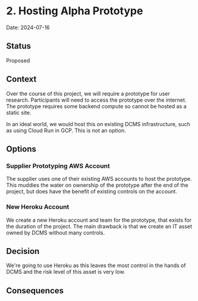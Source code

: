 # 2. Hosting Alpha Prototype

Date: 2024-07-16

## Status

Proposed

## Context

Over the course of this project, we will require a prototype for user research. Participants will need to access the prototype over the internet. The prototype requires some backend compute so cannot be hosted as a static site. 

In an ideal world, we would host this on existing DCMS infrastructure, such as using Cloud Run in GCP. This is not an option.

## Options

### Supplier Prototyping AWS Account

The supplier uses one of their existing AWS accounts to host the prototype. This muddies the water on ownership of the prototype after the end of the project, but does have the benefit of existing controls on the account. 

### New Heroku Account

We create a new Heroku account and team for the prototype, that exists for the duration of the project. The main drawback is that we create an IT asset owned by DCMS without many controls.

## Decision

We're going to use Heroku as this leaves the most control in the hands of DCMS and the risk level of this asset is very low. 

## Consequences

